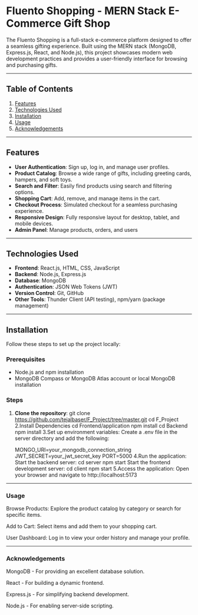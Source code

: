 # Fluento Shopping - MERN Stack E-Commerce Gift Shop

The Fluento Shopping is a full-stack e-commerce platform designed to offer a seamless gifting experience. Built using the MERN stack (MongoDB, Express.js, React, and Node.js), this project showcases modern web development practices and provides a user-friendly interface for browsing and purchasing gifts.

---
## Table of Contents
1. [Features](#features)
2. [Technologies Used](#technologies-used)
3. [Installation](#installation)
4. [Usage](#usage)
5. [Acknowledgements](#acknowledgements)

---

## Features
- **User Authentication**: Sign up, log in, and manage user profiles.
- **Product Catalog**: Browse a wide range of gifts, including greeting cards, hampers, and soft toys.
- **Search and Filter**: Easily find products using search and filtering options.
- **Shopping Cart**: Add, remove, and manage items in the cart.
- **Checkout Process**: Simulated checkout for a seamless purchasing experience.
- **Responsive Design**: Fully responsive layout for desktop, tablet, and mobile devices.
- **Admin Panel**: Manage products, orders, and users 

---

## Technologies Used
- **Frontend**: React.js, HTML, CSS, JavaScript
- **Backend**: Node.js, Express.js
- **Database**: MongoDB
- **Authentication**: JSON Web Tokens (JWT)
- **Version Control**: Git, GitHub
- **Other Tools**: Thunder Client (API testing), npm/yarn (package management)

---

## Installation
Follow these steps to set up the project locally:

### Prerequisites
- Node.js and npm installation
- MongoDB Compass or MongoDB Atlas account or local MongoDB installation

### Steps
1. **Clone the repository**:
   git clone https://github.com/tejalbaser/F_Project/tree/master.git
   cd F_Project
2.Install Dependencies
    cd Frontend/application
    npm install
    cd Backend
    npm install
3.Set up environment variables:
    Create a .env file in the server directory and add the following:
    
    MONGO_URI=your_mongodb_connection_string
    JWT_SECRET=your_jwt_secret_key
    PORT=5000
4.Run the application:
  Start the backend server:
    cd server
    npm start
  Start the frontend development server:
    cd client
    npm start
5.Access the application:
   Open your browser and navigate to http://localhost:5173

---

### Usage
  Browse Products: Explore the product catalog by category or search for specific items.
  
  Add to Cart: Select items and add them to your shopping cart.
  
  User Dashboard: Log in to view your order history and manage your profile.

---

### Acknowledgements
MongoDB - For providing an excellent database solution.

React - For building a dynamic frontend.

Express.js - For simplifying backend development.

Node.js - For enabling server-side scripting.

     


